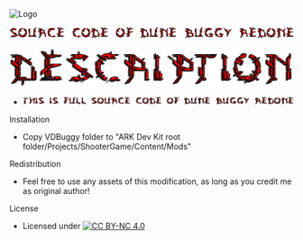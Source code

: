 ![Logo](https://raw.githubusercontent.com/L4-Wyrm/VDBuggy/master/ARK_VDUNEBUGGY_SRC.png "Logo")

![Source code of Dune Buggy Redone](https://raw.githubusercontent.com/L4-Wyrm/Dune_Buggy-Redone/gh-pages/Images/Text/VDBuggy_src.png "Source code of Dune Buggy Redone")

![Description](https://raw.githubusercontent.com/L4-Wyrm/Dune_Buggy-Redone/gh-pages/Images/Text/VDBuggy_description.png "Description")

*   ![Description](https://raw.githubusercontent.com/L4-Wyrm/Dune_Buggy-Redone/gh-pages/Images/Text/VDBuggy_description_text.png "Description")


Installation
*   Copy VDBuggy folder to "ARK Dev Kit root folder/Projects/ShooterGame/Content/Mods"


Redistribution
*   Feel free to use any assets of this modification, as long as you credit me as original author!


License
*   Licensed under [![CC BY-NC 4.0](https://licensebuttons.net/l/by-nc/4.0/80x15.png)](https://creativecommons.org/licenses/by-nc/4.0/)
